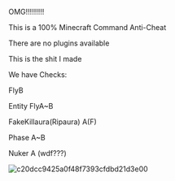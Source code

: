 OMG!!!!!!!!!

This is a 100% Minecraft Command Anti-Cheat

There are no plugins available

This is the shit I made

We have Checks:

FlyB

Entity FlyA~B

FakeKillaura(Ripaura) A(F)

Phase A~B

Nuker A (wdf???)

![c20dcc9425a0f48f7393cfdbd21d3e00](https://github.com/user-attachments/assets/7ce32ff6-ea5c-40ea-8424-956f0c64999f)

